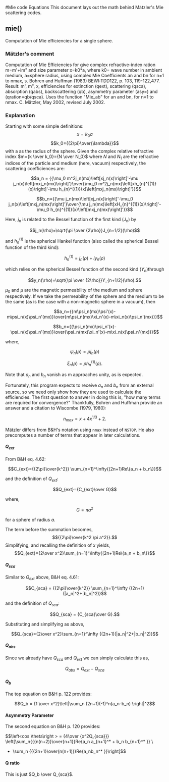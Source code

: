 #Mie code Equations
This document lays out the math behind Mätzler's Mie scattering codes.

## mie()
Computation of Mie efficiencies for a single sphere.
### Mätzler's comment
Computation of Mie Efficiencies for give complex refractive-index ration m=m'+im" and size parameter x=k0*a, where k0= wave number in ambient medium, a=sphere radius, using complex Mie Coefficients an and bn for n=1 to nmax,
s. Bohren and Huffman (1983) BEWI:TDD122, p. 103, 119-122,477.
Result: m', m", x, efficiencies for extinction (qext), scattering (qsca), absorption (qabs), backscattering (qb), asymmetry parameter (asy=<costeta>) and (qration=qb/qsca).
Uses the function "Mie_ab" for an and bn, for n=1 to nmax.
C. Mätzler, May 2002, revised July 2002.

### Explanation
Starting with some simple definitions:
$$x=k_0a$$
$$k_0={{2\pi}\over{\lambda}}$$
with a as the radius of the sphere.
Given the complex relative refractive index $m={k \over k_0}={N \over N_0}$ where $N$ and $N_1$ are the refractive indices of the particle and medium (here, vacuum) respectively, the scattering coefficiences are:

$$a_n = {{\mu_0 m^2j_n(mx)\left[xj_n(x)\right]'-\mu j_n(x)\left[mxj_n(mx)\right]'}\over{\mu_0 m^2j_n(mx)\left[xh_{n}^{(1)}(x)\right]'-\mu h_{n}^{(1)}(x)\left[mxj_n(mx)\right]'}}$$

$$b_n={{\mu j_n(mx)\left[xj_n(x)\right]'-\mu_0 j_n(x)\left[mxj_n(mx)\right]'}\over{\mu j_n(mx)\left[xH_{n}^{(1)}(x)\right]'-\mu_0 h_{n}^{(1)}(x)\left[mxj_n(mx)\right]'}}$$

Here, $j_n$ is related to the Bessel function of the first kind ($J_n$) by

$$j_n(\rho)=\sqrt{\pi \over {2\rho}}J_{n+1/2}(\rho)$$

and $h_{n}^{(1)}$ is the spherical Hankel function (also called the spherical Bessel function of the third kind):

$$h_n^{(1)}=j_n(\rho)+iy_n(\rho)$$

which relies on the spherical Bessel function of the second kind ($Y_n$)through

$$y_n(\rho)=\sqrt{\pi \over {2\rho}}Y_{n+1/2}(\rho).$$

$\mu_0$ and $\mu$ are the magnetic permeability of the medium and sphere respectively.
If we take the permeability of the sphere and the medium to be the same (as is the case with a non-magnetic sphere in a vacuum), then

$$a_n={{m\psi_n(mx)\psi'(x)-m\psi_n(x)\psi_n'(mx)}\over{m\psi_n(mx)\xi_n'(x)-m\xi_n(x)\psi_n'(mx)}}$$

$$b_n={{\psi_n(mx)\psi_n'(x)-\psi_n(x)\psi_n'(mx)}\over{\psi_n(mx)\xi_n'(x)-m\xi_n(x)\psi_n'(mx)}}$$

where,

$$\psi_n(\rho)=\rho j_n(\rho)$$

$$\xi_n(\rho)=\rho h_n^{(1)}(\rho).$$

Note that $a_n$ and $b_n$ vanish as m approaches unity, as is expected.

Fortunately, this program expects to receive $a_n$ and $b_n$ from an external source, so we need only show how they are used to calculate the efficiencies.
The first question to answer in doing this is, "how many terms are required for convergence?" Thankfully, Bohren and Huffman provide an answer and a citation to Wiscombe (1979, 1980):

$$n_{max}=x+4x^{1/3}+2.$$

Mätzler differs from B&H's notation using `nmax` instead of `NSTOP`. He also precomputes a number of terms that appear in later calculations.

#### $Q_{ext}$
From B&H eq. 4.62:

$$C_{ext}={{2\pi}\over{k^2}} \sum_{n=1}^\infty{(2n+1)Re\{a_n + b_n\}}$$

and the definition of $Q_{ext}$:

$$Q_{ext}={C_{ext}\over G}$$

where,

$$G=\pi a^2$$

for a sphere of radius $a$.

The term before the summation becomes,
$${{2\pi}\over{k^2 \pi a^2}}.$$
Simplifying, and recalling the definition of $x$ yields,
$$Q_{ext}={2\over x^2}\sum_{n=1}^\infty{(2n+1)Re\{a_n + b_n\}}$$

#### $Q_{sca}$
Similar to $Q_{ext}$ above, B&H eq. 4.61:

$$C_{sca} = {{2\pi}\over{k^2}} \sum_{n=1}^\infty {(2n+1)(|a_n|^2+|b_n|^2)}$$

and the definition of $Q_{sca}$:

$$Q_{sca} = {C_{sca}\over G}.$$

Substituting and simplifying as above,

$$Q_{sca}={2\over x^2}\sum_{n=1}^\infty {(2n+1)(|a_n|^2+|b_n|^2)}$$

#### $Q_{abs}$
Since we already have $Q_{sca}$ and $Q_{ext}$ we can simply calculate this as,

$$Q_{abs} = Q_{ext}-Q_{sca}$$

#### $Q_b$
The top equation on B&H p. 122 provides:

$$Q_b = {1 \over x^2}\left|\sum_n (2n+1)(-1)^n(a_n-b_n) \right|^2$$

#### Asymmetry Parameter
The second equation on B&H p. 120 provides:

$$\left<cos \theta\right > = {4\over {x^2Q_{sca}}} \left[\sum_n{{{n(n+2)}\over{n+1}}Re\{a_n a_{n+1}^* + b_n b_{n+1}^* \}} \\
+ \sum_n {{{2n+1}\over{n(n+1)}}Re\{a_nb_n^* \}}\right]$$

#### Q ratio
This is just $Q_b \over Q_{sca}$.
